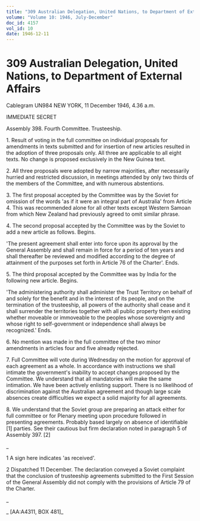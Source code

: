 ```yaml
---
title: "309 Australian Delegation, United Nations, to Department of External Affairs"
volume: "Volume 10: 1946, July-December"
doc_id: 4157
vol_id: 10
date: 1946-12-11
---
```


# 309 Australian Delegation, United Nations, to Department of External Affairs

Cablegram UN984 NEW YORK, 11 December 1946, 4.36 a.m.

IMMEDIATE SECRET

Assembly 398. Fourth Committee. Trusteeship.

1\. Result of voting in the full committee on individual proposals for amendments in texts submitted and for insertion of new articles resulted in the adoption of three proposals only. All three are applicable to all eight texts. No change is proposed exclusively in the New Guinea text.

2\. All three proposals were adopted by narrow majorities, after necessarily hurried and restricted discussion, in meetings attended by only two thirds of the members of the Committee, and with numerous abstentions.

3\. The first proposal accepted by the Committee was by the Soviet for omission of the words 'as if it were an integral part of Australia' from Article 4. This was recommended alone for all other texts except Western Samoan from which New Zealand had previously agreed to omit similar phrase.

4\. The second proposal accepted by the Committee was by the Soviet to add a new article as follows. Begins.

'The present agreement shall enter into force upon its approval by the General Assembly and shall remain in force for a period of ten years and shall thereafter be reviewed and modified according to the degree of attainment of the purposes set forth in Article 76 of the Charter'. Ends.

5\. The third proposal accepted by the Committee was by India for the following new article. Begins.

'The administering authority shall administer the Trust Territory on behalf of and solely for the benefit and in the interest of its people, and on the termination of the trusteeship, all powers of the authority shall cease and it shall surrender the territories together with all public property then existing whether moveable or immoveable to the peoples whose sovereignty and whose right to self-government or independence shall always be recognized.' Ends.

6\. No mention was made in the full committee of the two minor amendments in articles four and five already rejected.

7\. Full Committee will vote during Wednesday on the motion for approval of each agreement as a whole. In accordance with instructions we shall intimate the government's inability to accept changes proposed by the Committee. We understand that all mandatories will make the same intimation. We have been actively enlisting support. There is no likelihood of discrimination against the Australian agreement and though large scale absences create difficulties we expect a solid majority for all agreements.

8\. We understand that the Soviet group are preparing an attack either for full committee or for Plenary meeting upon procedure followed in presenting agreements. Probably based largely on absence of identifiable [1] parties. See their cautious but firm declaration noted in paragraph 5 of Assembly 397. [2]

_

1 A sign here indicates 'as received'.

2 Dispatched 11 December. The declaration conveyed a Soviet complaint that the conclusion of trusteeship agreements submitted to the First Session of the General Assembly did not comply with the provisions of Article 79 of the Charter.

_

_ [AA:A4311, BOX 481]_
